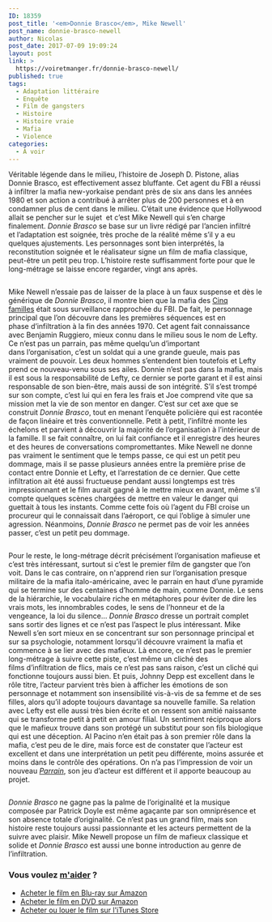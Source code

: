 ```yaml
---
ID: 18359
post_title: '<em>Donnie Brasco</em>, Mike Newell'
post_name: donnie-brasco-newell
author: Nicolas
post_date: 2017-07-09 19:09:24
layout: post
link: >
  https://voiretmanger.fr/donnie-brasco-newell/
published: true
tags:
  - Adaptation littéraire
  - Enquête
  - Film de gangsters
  - Histoire
  - Histoire vraie
  - Mafia
  - Violence
categories:
  - À voir
---
```


<p>Véritable légende dans le milieu, l’histoire de Joseph D. Pistone, alias Donnie Brasco, est effectivement assez bluffante. Cet agent du FBI a réussi à infiltrer la mafia new-yorkaise pendant près de six ans dans les années 1980 et son action a contribué à arrêter plus de 200 personnes et à en condamner plus de cent dans le milieu. C’était une évidence que Hollywood allait se pencher sur le sujet  et c’est Mike Newell qui s’en charge finalement. <em>Donnie Brasco</em> se base sur un livre rédigé par l’ancien infiltré et l’adaptation est soignée, très proche de la réalité même s’il y a eu quelques ajustements. Les personnages sont bien interprétés, la reconstitution soignée et le réalisateur signe un film de mafia classique, peut-être un petit peu trop. L’histoire reste suffisamment forte pour que le long-métrage se laisse encore regarder, vingt ans après. <br/></p>



<a href="https://fr.wikipedia.org/wiki/Donnie_Brasco" class="wp-block-image"><img src="https://voiretmanger.fr/wp-content/uploads/2017/07/donnie-brasco-newell.jpg" alt="" class="alignnone"/></a>



<p>Mike Newell n’essaie pas de laisser de la place à un faux suspense et dès le générique de <em>Donnie Brasco</em>, il montre bien que la mafia des <a href="https://fr.wikipedia.org/wiki/Cinq_familles">Cinq familles</a> était sous surveillance rapprochée du FBI. De fait, le personnage principal que l’on découvre dans les premières séquences est en phase d’infiltration à la fin des années 1970. Cet agent fait connaissance avec Benjamin Ruggiero, mieux connu dans le milieu sous le nom de Lefty. Ce n’est pas un parrain, pas même quelqu’un d’important dans l’organisation, c’est un soldat qui a une grande gueule, mais pas vraiment de pouvoir. Les deux hommes s’entendent bien toutefois et Lefty prend ce nouveau-venu sous ses ailes. Donnie n’est pas dans la mafia, mais il est sous la responsabilité de Lefty, ce dernier se porte garant et il est ainsi responsable de son bien-être, mais aussi de son intégrité. S’il s’est trompé sur son compte, c’est lui qui en fera les frais et Joe comprend vite que sa mission met la vie de son mentor en danger. C’est sur cet axe que se construit <em>﻿Donnie Brasco</em>﻿, tout en menant l’enquête policière qui est racontée de façon linéaire et très conventionnelle. Petit à petit, l’infiltré monte les échelons et parvient à découvrir la majorité de l’organisation à l’intérieur de la famille. Il se fait connaître, on lui fait confiance et il enregistre des heures et des heures de conversations compromettantes. Mike Newell ne donne pas vraiment le sentiment que le temps passe, ce qui est un petit peu dommage, mais il se passe plusieurs années entre la première prise de contact entre Donnie et Lefty, et l’arrestation de ce dernier. Que cette infiltration ait été aussi fructueuse pendant aussi longtemps est très impressionnant et le film aurait gagné à le mettre mieux en avant, même s’il compte quelques scènes chargées de mettre en valeur le danger qui guettait à tous les instants. Comme cette fois où l’agent du FBI croise un procureur qui le connaissait dans l’aéroport, ce qui l’oblige à simuler une agression. Néanmoins, <em>﻿Donnie Brasco</em>﻿ ne permet pas de voir les années passer, c’est un petit peu dommage.</p>



<img src="https://voiretmanger.fr/wp-content/uploads/2017/07/donnie-brasco.jpg" alt="" class="wp-block-image alignnone" />



<p>Pour le reste, le long-métrage décrit précisément l’organisation mafieuse et c’est très intéressant, surtout si c’est le premier film de gangster que l’on voit. Dans le cas contraire, on n&#x27;apprend rien sur l’organisation presque militaire de la mafia italo-américaine, avec le parrain en haut d’une pyramide qui se termine sur des centaines d’homme de main, comme Donnie. Le sens de la hiérarchie, le vocabulaire riche en métaphores pour éviter de dire les vrais mots, les innombrables codes, le sens de l’honneur et de la vengeance, la loi du silence… <em>Donnie Brasco</em> dresse un portrait complet sans sortir des lignes et ce n’est pas l’aspect le plus intéressant. Mike Newell s’en sort mieux en se concentrant sur son personnage principal et sur sa psychologie, notamment lorsqu’il découvre vraiment la mafia et commence à se lier avec des mafieux. Là encore, ce n’est pas le premier long-métrage à suivre cette piste, c’est même un cliché des films d’infiltration de flics, mais ce n’est pas sans raison, c’est un cliché qui fonctionne toujours aussi bien. Et puis, Johnny Depp est excellent dans le rôle titre, l’acteur parvient très bien à afficher les émotions de son personnage et notamment son insensibilité vis-à-vis de sa femme et de ses filles, alors qu’il adopte toujours davantage sa nouvelle famille. Sa relation avec Lefty est elle aussi très bien écrite et on ressent son amitié naissante qui se transforme petit à petit en amour filial. Un sentiment réciproque alors que le mafieux trouve dans son protégé un substitut pour son fils biologique qui est une déception. Al Pacino n’en était pas à son premier rôle dans la mafia, c’est peu de le dire, mais force est de constater que l’acteur est excellent et dans une interprétation un petit peu différente, moins assurée et moins dans le contrôle des opérations. On n’a pas l’impression de voir un nouveau <a href="https://voiretmanger.fr/saga/le-parrain/"><em>Parrain</em></a>, son jeu d’acteur est différent et il apporte beaucoup au projet.</p>



<img src="https://voiretmanger.fr/wp-content/uploads/2017/07/donnie-brasco-newell-johnny-depp-al-pacino.jpg" alt="" class="wp-block-image alignnone" />



<p><em>Donnie Brasco</em> ne gagne pas la palme de l’originalité et la musique composée par Patrick Doyle est même agaçante par son omniprésence et son absence totale d’originalité. Ce n’est pas un grand film, mais son histoire reste toujours aussi passionnante et les acteurs permettent de la suivre avec plaisir. Mike Newell propose un film de mafieux classique et solide et <em>Donnie Brasco</em> est aussi une bonne introduction au genre de l’infiltration.</p>


<div class="amazon" >

<h3>Vous voulez <a href="https://voiretmanger.fr/soutien/">m'aider</a> ?</h3>

<ul>
<li><a href="http://amzn.to/2u6Dr4p">Acheter le film en Blu-ray sur Amazon</a></li>
<li><a href="http://amzn.to/2t22gZZ">Acheter le film en DVD sur Amazon</a></li>
<li><a href="https://itunes.apple.com/fr/movie/donnie-brasco/id557266942">Acheter ou louer le film sur l'iTunes Store</a</li>
</ul>
</div>